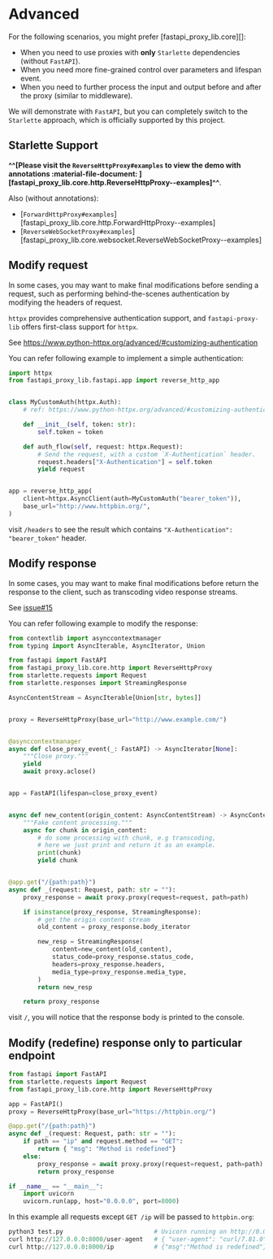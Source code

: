 # Advanced

For the following scenarios, you might prefer [fastapi_proxy_lib.core][]:

- When you need to use proxies with **only** `Starlette` dependencies (without `FastAPI`).
- When you need more fine-grained control over parameters and lifespan event.
- When you need to further process the input and output before and after the proxy (similar to middleware).

We will demonstrate with `FastAPI`,
but you can completely switch to the `Starlette` approach,
which is officially supported by this project.

## Starlette Support

**^^[Please visit the `ReverseHttpProxy#examples` to view the demo with annotations :material-file-document: ][fastapi_proxy_lib.core.http.ReverseHttpProxy--examples]^^**.

Also (without annotations):

- [`ForwardHttpProxy#examples`][fastapi_proxy_lib.core.http.ForwardHttpProxy--examples]
- [`ReverseWebSocketProxy#examples`][fastapi_proxy_lib.core.websocket.ReverseWebSocketProxy--examples]

## Modify request

In some cases, you may want to make final modifications before sending a request, such as performing behind-the-scenes authentication by modifying the headers of request.

`httpx` provides comprehensive authentication support, and `fastapi-proxy-lib` offers first-class support for `httpx`.

See <https://www.python-httpx.org/advanced/#customizing-authentication>

You can refer following example to implement a simple authentication:

```python
import httpx
from fastapi_proxy_lib.fastapi.app import reverse_http_app


class MyCustomAuth(httpx.Auth):
    # ref: https://www.python-httpx.org/advanced/#customizing-authentication

    def __init__(self, token: str):
        self.token = token

    def auth_flow(self, request: httpx.Request):
        # Send the request, with a custom `X-Authentication` header.
        request.headers["X-Authentication"] = self.token
        yield request


app = reverse_http_app(
    client=httpx.AsyncClient(auth=MyCustomAuth("bearer_token")),
    base_url="http://www.httpbin.org/",
)

```

visit `/headers` to see the result which contains `"X-Authentication": "bearer_token"` header.

## Modify response

In some cases, you may want to make final modifications before return the response to the client, such as transcoding video response streams.

See [issue#15](https://github.com/WSH032/fastapi-proxy-lib/issues/15)

You can refer following example to modify the response:

```python
from contextlib import asynccontextmanager
from typing import AsyncIterable, AsyncIterator, Union

from fastapi import FastAPI
from fastapi_proxy_lib.core.http import ReverseHttpProxy
from starlette.requests import Request
from starlette.responses import StreamingResponse

AsyncContentStream = AsyncIterable[Union[str, bytes]]


proxy = ReverseHttpProxy(base_url="http://www.example.com/")


@asynccontextmanager
async def close_proxy_event(_: FastAPI) -> AsyncIterator[None]:
    """Close proxy."""
    yield
    await proxy.aclose()


app = FastAPI(lifespan=close_proxy_event)


async def new_content(origin_content: AsyncContentStream) -> AsyncContentStream:
    """Fake content processing."""
    async for chunk in origin_content:
        # do some processing with chunk, e.g transcoding,
        # here we just print and return it as an example.
        print(chunk)
        yield chunk


@app.get("/{path:path}")
async def _(request: Request, path: str = ""):
    proxy_response = await proxy.proxy(request=request, path=path)

    if isinstance(proxy_response, StreamingResponse):
        # get the origin content stream
        old_content = proxy_response.body_iterator

        new_resp = StreamingResponse(
            content=new_content(old_content),
            status_code=proxy_response.status_code,
            headers=proxy_response.headers,
            media_type=proxy_response.media_type,
        )
        return new_resp

    return proxy_response

```

visit `/`, you will notice that the response body is printed to the console.


## Modify (redefine) response only to particular endpoint

```python
from fastapi import FastAPI
from starlette.requests import Request
from fastapi_proxy_lib.core.http import ReverseHttpProxy

app = FastAPI()
proxy = ReverseHttpProxy(base_url="https://httpbin.org/")

@app.get("/{path:path}")
async def _(request: Request, path: str = ""):
    if path == "ip" and request.method == "GET":
        return { "msg": "Method is redefined"}
    else:
        proxy_response = await proxy.proxy(request=request, path=path)
        return proxy_response

if __name__ == "__main__":
    import uvicorn
    uvicorn.run(app, host="0.0.0.0", port=8000)
```

In this example all requests except `GET /ip` will be passed to `httpbin.org`:

```python
python3 test.py                         # Uvicorn running on http://0.0.0.0:8000
curl http://127.0.0.0:8000/user-agent   # { "user-agent": "curl/7.81.0" }
curl http://127.0.0.0:8000/ip           # {"msg":"Method is redefined"}
```